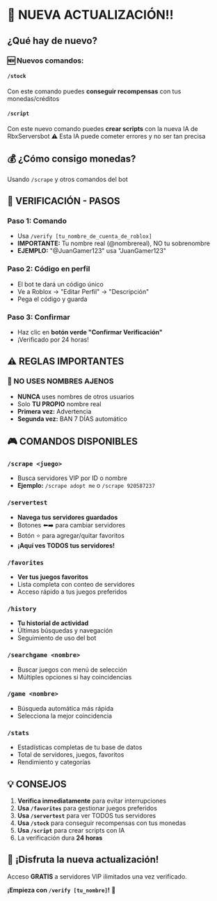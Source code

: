 
# 🎉 **NUEVA ACTUALIZACIÓN!!**

## ¿Qué hay de nuevo?

### 🆕 Nuevos comandos:

#### `/stock` 
Con este comando puedes **conseguir recompensas** con tus monedas/créditos

#### `/script`
Con este nuevo comando puedes **crear scripts** con la nueva IA de RbxServersbot
⚠️ Esta IA puede cometer errores y no ser tan precisa

## 💰 ¿Cómo consigo monedas?

Usando `/scrape` y otros comandos del bot

## 🔐 VERIFICACIÓN - PASOS

### Paso 1: Comando
- Usa `/verify [tu_nombre_de_cuenta_de_roblox]`
- **IMPORTANTE:** Tu nombre real (@nombrereal), NO tu sobrenombre
- **EJEMPLO:** "@JuanGamer123" usa "JuanGamer123"

### Paso 2: Código en perfil
- El bot te dará un código único
- Ve a Roblox → "Editar Perfil" → "Descripción"
- Pega el código y guarda

### Paso 3: Confirmar
- Haz clic en **botón verde "Confirmar Verificación"**
- ¡Verificado por 24 horas!

## ⚠️ REGLAS IMPORTANTES

### 🚫 NO USES NOMBRES AJENOS
- **NUNCA** uses nombres de otros usuarios
- Solo **TU PROPIO** nombre real
- **Primera vez:** Advertencia
- **Segunda vez:** BAN 7 DÍAS automático

## 🎮 COMANDOS DISPONIBLES

### `/scrape <juego>`
- Busca servidores VIP por ID o nombre
- **Ejemplo:** `/scrape adopt me` o `/scrape 920587237`

### `/servertest`
- **Navega tus servidores guardados**
- Botones ⬅️➡️ para cambiar servidores
- Botón ⭐ para agregar/quitar favoritos
- **¡Aquí ves TODOS tus servidores!**

### `/favorites`
- **Ver tus juegos favoritos**
- Lista completa con conteo de servidores
- Acceso rápido a tus juegos preferidos

### `/history`
- **Tu historial de actividad**
- Últimas búsquedas y navegación
- Seguimiento de uso del bot

### `/searchgame <nombre>`
- Buscar juegos con menú de selección
- Múltiples opciones si hay coincidencias

### `/game <nombre>`
- Búsqueda automática más rápida
- Selecciona la mejor coincidencia

### `/stats`
- Estadísticas completas de tu base de datos
- Total de servidores, juegos, favoritos
- Rendimiento y categorías

## 💡 CONSEJOS

1. **Verifica inmediatamente** para evitar interrupciones
2. **Usa `/favorites`** para gestionar juegos preferidos
3. **Usa `/servertest`** para ver TODOS tus servidores
4. **Usa `/stock`** para conseguir recompensas con tus monedas
5. **Usa `/script`** para crear scripts con IA
6. La verificación dura **24 horas**

## 🎊 ¡Disfruta la nueva actualización!

Acceso **GRATIS** a servidores VIP ilimitados una vez verificado.

**¡Empieza con `/verify [tu_nombre]`!** 🚀
